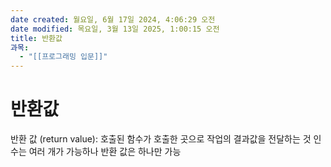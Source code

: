 ```yaml
---
date created: 월요일, 6월 17일 2024, 4:06:29 오전
date modified: 목요일, 3월 13일 2025, 1:00:15 오전
title: 반환값
과목:
  - "[[프로그래밍 입문]]"
---
```


# 반환값

반환 값 (return value): 호출된 함수가 호출한 곳으로 작업의 결과값을 전달하는 것
인수는 여러 개가 가능하나 반환 값은 하나만 가능

